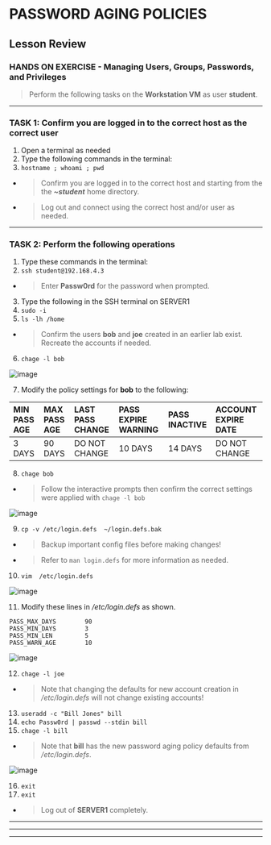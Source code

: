# PASSWORD AGING POLICIES
## Lesson Review

### HANDS ON EXERCISE - Managing Users, Groups, Passwords, and Privileges

> Perform the following tasks on the **Workstation VM** as user **student**.

******
### TASK 1: Confirm you are logged in to the correct host as the correct user
1. Open a terminal as needed
2. Type the following commands in the terminal:
3. `hostname ; whoami ; pwd `
- > Confirm you are logged in to the correct host and starting from the the ***~student*** home directory.
- > Log out and connect using the correct host and/or user as needed.
******
### TASK 2: Perform the following operations
1. Type these commands in the terminal: 
2. `ssh student@192.168.4.3 `
- > Enter **Passw0rd** for the password when prompted.
3. Type the following in the SSH terminal on SERVER1
4. `sudo -i `
5. `ls -lh /home `
- > Confirm the users **bob** and **joe** created in an earlier lab exist.  Recreate the accounts if needed.
6. `chage -l bob `

![image](https://user-images.githubusercontent.com/36435980/145896226-e1b38bed-283d-45a8-9c5d-08e4483e0c91.png)

7. Modify the policy settings for **bob** to the following:

| MIN PASS AGE | MAX PASS AGE | LAST PASS CHANGE | PASS EXPIRE WARNING | PASS INACTIVE | ACCOUNT EXPIRE DATE |
| :----------- | :----------- | :--------------- | :------------------ | :------------ | :------------------ |
| 3 DAYS       | 90 DAYS      | DO NOT CHANGE    | 10 DAYS             | 14 DAYS       | DO NOT CHANGE       |

8. `chage bob `
- > Follow the interactive prompts then confirm the correct settings were applied with `chage -l bob `

![image](https://user-images.githubusercontent.com/36435980/145897451-5170f874-54d1-4189-bde6-828394ef82e9.png)

9. `cp -v /etc/login.defs  ~/login.defs.bak `
- > Backup important config files before making changes!
- > Refer to `man login.defs` for more information as needed.
10. `vim  /etc/login.defs `

![image](https://user-images.githubusercontent.com/36435980/145897782-fd9f5b87-da50-4f59-8b7b-b83105f558ee.png)

11. Modify these lines in */etc/login.defs* as shown. 
```
PASS_MAX_DAYS        90
PASS_MIN_DAYS        3
PASS_MIN_LEN         5
PASS_WARN_AGE        10
```

![image](https://user-images.githubusercontent.com/36435980/145898458-a225b44b-7dbd-4352-a299-445798382a3d.png)

12. `chage -l joe `
- > Note that changing the defaults for new account creation in */etc/login.defs* will not change existing accounts!
13. `useradd -c "Bill Jones" bill `
14. `echo Passw0rd | passwd --stdin bill `
15. `chage -l bill `
- > Note that **bill** has the new password aging policy defaults from */etc/login.defs*.

![image](https://user-images.githubusercontent.com/36435980/145899240-6db748dd-649c-4924-a995-5c90e90f5367.png)

16. `exit `
17. `exit `
- > Log out of **SERVER1** completely.

******

******

******
